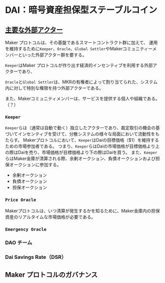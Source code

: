# DAI：暗号資産担保型ステーブルコイン

## [主要な外部アクター](https://makerdao.com/en/whitepaper#key-external-actors)

Maker プロトコルは、その基盤であるスマートコントラクト群に加えて、
運用を維持するために`Keeper`、`Oracle`、`Global Settler`やMakerコミュニティーメンバーといった外部アクター群を要する。

<!-- Keepers take advantage of the economic incentives presented by the Protocol; -->
`Keeper`はMaker プロトコルが作り出す経済的インセンティブを利用する外部アクターであり、
<!-- Oracles and Global Settlers are external actors with special permissions in the system assigned to them by MKR voters; -->
`Oracle`と`Global Settler`は、MKRの有権者によって割り当てられた、システム内に対して特別な権限を持つ外部アクターである。
<!-- and Maker community members are individuals and organizations that provide services. -->
また、Makerコミュニティメンバーは、サービスを提供する個人や組織である。（？）


### `Keeper`
<!--
A Keeper is an independent (usually automated) actor that is incentivized by arbitrage opportunities to provide liquidity in various aspects of a decentralized system.
In the Maker Protocol, Keepers are market participants that help Dai maintain its Target Price ($1):
they sell Dai when the market price is above the Target Price, and buy Dai when the market price is below the Target Price.
Keepers participate in Surplus Auctions, Debt Auctions, and Collateral Auctions when Maker Vaults are liquidated.
-->
`Keeper`らは（通常は自動で動く）独立したアクターであり、裁定取引の機会の基づいてインセンティブを受けて、分散システムの様々な局面において流動性をもたらす。
Makerプロトコルにおいて、`Keeper`はDaiの目標価格（$1）を維持するための市場参加者である。
つまり、`Keeper`らはDaiの市場価格が目標価格より上の際はDaiを売り、市場価格が目標価格より下の際はDaiを買う。
また、`Keeper`らはMaker金庫が清算される際、余剰オークション、負債オークションおよび担保オークションに参加する。
- 余剰オークション
- 負債オークション
- 担保オークション

### `Price Oracle`
<!--
The Maker Protocol requires real-time information about the market price of the collateral assets in Maker Vaults in order to know when to trigger Liquidations.

The Protocol derives its internal collateral prices from a decentralized Oracle infrastructure that consists of a broad set of individual nodes called Oracle Feeds.
MKR voters choose a set of trusted Feeds to deliver price information to the system through Ethereum transactions.
They also control how many Feeds are in the set.

To protect the system from an attacker attempting to gain control of a majority of the Oracles, the Maker Protocol receives price inputs through the Oracle Security Module (OSM), not from the Oracles directly.
The OSM, which is a layer of defense between the Oracles and the Protocol, delays a price for one hour, allowing Emergency Oracles or a Maker Governance vote to freeze an Oracle if it is compromised.
Decisions regarding Emergency Oracles and the price delay duration are made by MKR holders.
-->
Makerプロトコルは、いつ清算が発生するかを知るために、Maker金庫内の担保資産のリアルタイムな市場価格が必要である。

### `Emergency Oracle`
<!--
Emergency Oracles are selected by MKR voters and act as a last line of defense against an attack on the governance process or on other Oracles.
Emergency Oracles are able to freeze individual Oracles (e.g., ETH and BAT Oracles) to mitigate the risk of a large number of users trying to withdraw their assets from the Maker Protocol in a short period of time, as they have the authority to unilaterally trigger an Emergency Shutdown.
-->
### DAO チーム
<!--
DAO teams consist of individuals and service providers, who may be contracted through Maker Governance to provide specific services to MakerDAO.
Members of DAO teams are independent market actors and are not employed by the Maker Foundation.

The flexibility of Maker Governance allows the Maker community to adapt the DAO team framework to suit the services needed by the ecosystem based on real-world performance and emerging challenges.

Examples of DAO team member roles are the Governance Facilitator, who supports the communication infrastructure and processes of governance, and Risk Team members, who support Maker Governance with financial risk research and draft proposals for onboarding new collateral and regulating existing collateral.

While the Maker Foundation has bootstrapped Maker Governance to date, it is anticipated that the DAO will take full control, conduct MKR votes, and fill these varied DAO team roles in the near future.

-->

### Dai Savings Rate（DSR）
<!--
The Dai Savings Rate (DSR) allows any Dai holder to earn savings automatically and natively by locking their Dai into the DSR contract in the Maker Protocol. It can be accessed via the Oasis Save portal or through various gateways into the Maker Protocol. Users aren’t required to deposit a minimum amount to earn the DSR, and they can withdraw any or all of their Dai from the DSR contract at any time.

The DSR is a global system parameter that determines the amount Dai holders earn on their savings over time. When the market price of Dai deviates from the Target Price due to changing market dynamics, MKR holders can mitigate the price instability by voting to modify the DSR accordingly:

If the market price of Dai is above 1 USD, MKR holders can choose to gradually decrease the DSR, which will reduce demand and should reduce the market price of Dai toward the 1 USD Target Price.
If the market price of Dai is below 1 USD, MKR holders can choose to gradually increase the DSR, which will stimulate demand and should increase the market price of Dai toward the 1 USD Target Price.
Initially, adjustment of the DSR will depend on a weekly process, whereby MKR holders first evaluate and discuss public market data and proprietary data provided by market participants, and then vote on whether an adjustment is necessary or not. The long-term plan includes implementation of the DSR Adjustment Module, an Instant Access Module that directly controls both the DSR and the Base Rate. This module allows for easy adjustment of the DSR (within strict size and frequency boundaries set by MKR holders) by an MKR holder on behalf of the larger group of MKR holders. The motivation behind this plan is to enable nimble responses to rapidly changing market conditions, and to avoid overuse of the standard governance process of Executive Voting and Governance Polling.
-->

## Maker プロトコルのガバナンス
